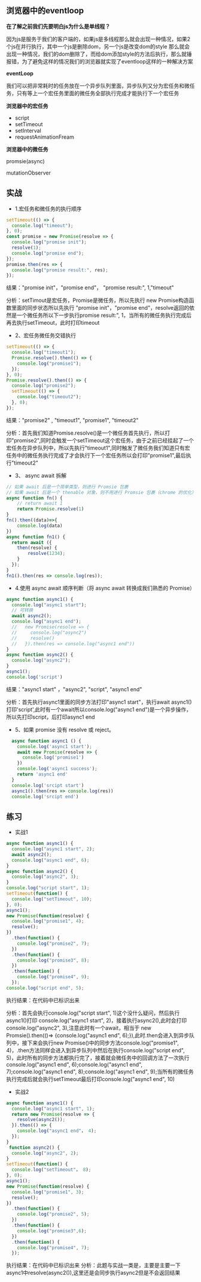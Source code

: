 ## 浏览器中的eventloop
**在了解之前我们先要明白js为什么是单线程？**

因为js是服务于我们的客户端的，如果js是多线程那么就会出现一种情况，如果2个js在并行执行，其中一个js是删除dom，另一个js是改变dom的style
那么就会出现一种情况，我们的dom删除了，而给dom添加style的方法后执行，那么就锤报错，为了避免这样的情况我们的浏览器就实现了eventloop这样的一种解决方案

**eventLoop**

我们可以把非常耗时的任务放在一个异步队列里面，异步队列又分为宏任务和微任务，只有等上一个宏任务里面的微任务全部执行完成才能执行下一个宏任务

**浏览器中的宏任务**
- script
- setTimeout
- setInterval
- requestAnimationFream

**浏览器中的微任务**

promsie(async)

mutationObserver


## 实战
- 1.宏任务和微任务的执行顺序
```js
setTimeout(() => {
  console.log("timeout");
}, 0);
const promise = new Promise(resolve => {
  console.log("promise init");
  resolve(1);
  console.log("promise end");
});
promise.then(res => {
  console.log("promise result:", res);
});
```
结果："promise init"，"promise end"， "promise result:", 1,"timeout"

分析：setTimout是宏任务，Promise是微任务，所以先执行 new Promise构造函数里面的同步状态所以先执行
"promise init"，"promise end"，resolve返回的依然是一个微任务所以下一步执行promise result:", 1，当所有的微任务执行完成后再去执行setTimeout，此时打印timeout


- 2、宏任务微任务交错执行
```js
setTimeout(() => {
  console.log("timeout1");
  Promise.resolve().then(() => {
    console.log("promise1");
  });
}, 0);
Promise.resolve().then(() => {
  console.log("promise2");
  setTimeout(() => {
    console.log("timeout2");
  }, 0);
});
```
结果："promise2" , "timeout1", "promise1", "timeout2"

分析：首先我们知道Promise.resolve()是一个微任务首先执行，所以打印"promise2",同时会触发一个setTimeout这个宏任务，由于之前已经挂起了一个宏任务在异步队列中，所以先执行"timeout1",同时触发了微任务我们知道只有宏任务中的微任务执行完成了才会执行下一个宏任务所以会打印"promise1",最后执行"timeout2"

- 3、 async await 拆解
```js
// 如果 await 后是一个简单类型，则进行 Promsie 包裹
// 如果 await 后是一个 thenable 对象，则不用进行 Promsie 包裹（chrome 的优化）
async function fn() {
    // return await 1
    return Promise.resolve(1)
}
fn().then((data)=>{
    console.log(data)
})
async function fn1() {
  return await ({
    then(resolve) {
        resolve(1234);
    }
  });
}
fn1().then(res => console.log(res));
```

- 4.使用 async await 顺序判断（将 async await 转换成我们熟悉的 Promise）
```js
async function async1() {
  console.log("async1 start");
  // 可转换
  await async2();
  console.log("async1 end");
  //   new Promise(resolve => {
  //     console.log("async2")
  //     resolve()
  //   }).then(res => console.log("async1 end"))
}
async function async2() {
  console.log("async2");
}
async1();
console.log('script')
```
结果："async1 start" ，"async2", "script", "async1 end"

分析：首先执行async1里面的同步方法打印"async1 start"，执行await async1() 打印'script',此时有一个await所以console.log("async1 end")是一个异步操作，所以先打印script，后打印async1 end

- 5、如果 promise 没有 resolve 或 reject。
```js
  async function async1 () {
    console.log('async1 start');
    await new Promise(resolve => {
      console.log('promise1')
    })
    console.log('async1 success');
    return 'async1 end'
  }
  console.log('srcipt start')
  async1().then(res => console.log(res))
  console.log('srcipt end')
```
## 练习
- 实战1
```js
async function async1() {
  console.log("async1 start", 2);
  await async2();
  console.log("async1 end", 6);
}
async function async2() {
  console.log("async2", 3);
}
console.log("script start", 1);
setTimeout(function() {
  console.log("setTimeout", 10);
}, 0);
async1();
new Promise(function(resolve) {
  console.log("promise1", 4);
  resolve();
})
  .then(function() {
    console.log("promise2", 7);
  })
  .then(function() {
    console.log("promise3", 8);
  })
  .then(function() {
    console.log("promise4", 9);
  });
console.log("script end", 5);
```
执行结果：在代码中已标识出来

分析：首先会执行console.log("script start", 1)这个没什么疑问，然后执行async1()打印 console.log("async1 start", 2)，接着执行async2(),此时会打印console.log("async2", 3),注意此时有一个await，相当于 new Promsie().then(()=> {console.log("async1 end", 6);}),此时.then会进入到异步队列中，接下来会执行new Promise()中的同步方法console.log("promise1", 4)，.then方法同样会进入到异步队列中然后在执行console.log("script end", 5)，此时所有的同步方法都执行完了，接着就会微任务中的回调方法了一次执行console.log("async1 end", 6);console.log("async1 end", 7);console.log("async1 end", 8);console.log("async1 end", 9);当所有的微任务执行完成后就会执行setTimeout最后打印console.log("async1 end", 10)

- 实战2
```js
async function async1() {
  console.log("async1 start", 1);
  return new Promise(resolve => {
    resolve(async2());
  }).then(() => {
    console.log("async1 end"， 4);
  });
}
 function async2() {
  console.log("async2", 2);
}
setTimeout(function() {
  console.log("setTimeout"， 8);
}, 0);
async1();
new Promise(function(resolve) {
  console.log("promise1", 3);
  resolve();
})
  .then(function() {
    console.log("promise2", 5);
  })
  .then(function() {
    console.log("promise3",6);
  })
  .then(function() {
    console.log("promise4", 7);
  });
```
执行结果：在代码中已标识出来
分析：此题与实战一类是，主要是主要一下async1中resolve(async2()),这里还是会同步执行async2但是不会返回结果
<!-- 
## nodejs中的eventLoop
**nodejs中的宏任务**
- setTimeout
- setInterval
- setImmediate
- IO
**nodejs中的微任务**
- promsie(async)
- process.nextTick
// 比较 setImmediate 和 setTimeout 的执行顺序
```js
setTimeout(_ => console.log('setTimeout'))
setImmediate(_ => console.log('setImmediate'))
``` -->





